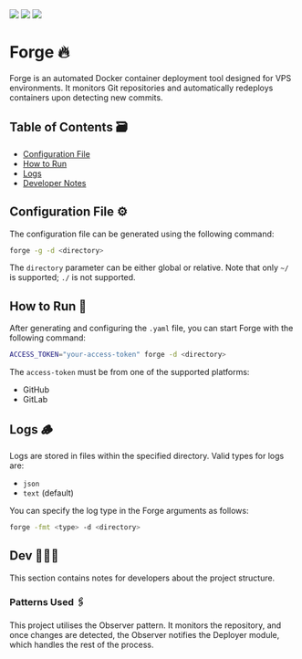 <div align="left">
  <img src="https://img.shields.io/badge/golang-242424?logo=go&style=for-the-badge&logoColor=00ADD8"/>
  <img src="https://img.shields.io/badge/github-242424?logo=github&style=for-the-badge&logoColor=ffffff"/>
  <img src="https://img.shields.io/badge/gitlab-242424?logo=gitlab&style=for-the-badge&logoColor=FC6D26"/>
</div>

# Forge 🔥

Forge is an automated Docker container deployment tool designed for VPS environments. It monitors Git repositories and automatically redeploys containers upon detecting new commits.

## Table of Contents 🗃️
- [Configuration File](#configuration-file-)
- [How to Run](#how-to-run-)
- [Logs](#logs-)
- [Developer Notes](#dev-)

## Configuration File ⚙️

The configuration file can be generated using the following command:

```sh
forge -g -d <directory>
```

The `directory` parameter can be either global or relative. Note that only `~/` is supported; `./` is not supported.

## How to Run 🐉

After generating and configuring the `.yaml` file, you can start Forge with the following command:

```sh
ACCESS_TOKEN="your-access-token" forge -d <directory>
```

The `access-token` must be from one of the supported platforms:
- GitHub
- GitLab

## Logs 🪵

Logs are stored in files within the specified directory. Valid types for logs are:
- `json`
- `text` (default)

You can specify the log type in the Forge arguments as follows:

```sh
forge -fmt <type> -d <directory>
```

## Dev 🧑🏻‍💻

This section contains notes for developers about the project structure.

### Patterns Used 🖇️

This project utilises the Observer pattern. It monitors the repository, and once changes are detected, the Observer notifies the Deployer module, which handles the rest of the process.
